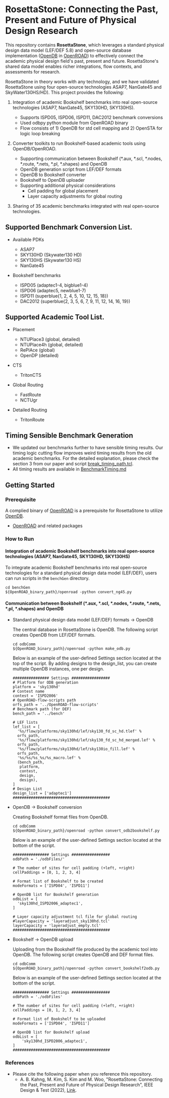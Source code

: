 # RosettaStone: Connecting the Past, Present and Future of Physical Design Research
This repository contains **RosettaStone**, which leverages a standard physical design data model (LEF/DEF 5.8) and open-source database implementation ([OpenDB](https://github.com/The-OpenROAD-Project/OpenROAD/blob/master/src/odb/README.md) in [OpenROAD](https://github.com/The-OpenROAD-Project/OpenROAD)) to effectively connect the academic physical design field's past, present and future. RosettaStone's shared data model enables richer integrations, flow contexts, and assessments for research. 

RosettaStone in theory works with any technology, and we have validated RosettaStone using four open-source technologies ASAP7, NanGate45 and SkyWater130HS/HD). 
This project provides the following:
1. Integration of academic Bookshelf benchmarks into real open-source technologies (ASAP7, NanGate45, SKY130HD, SKY130HS). 
    - Supports ISPD05, ISPD06, ISPD11, DAC2012 benchmark conversions
    - Used odbpy python module from OpenROAD binary
    - Flow consists of 1) OpenDB for std cell mapping and 2) OpenSTA for logic loop breaking
  
2. Converter toolkits to run Bookshelf-based academic tools using OpenDB/OpenROAD.
    - Supporting communication between Bookshelf (*.aux, *.scl, *.nodes, *.route, *.nets, *.pl, *.shapes) and OpenDB
    - OpenDB generation script from LEF/DEF formats
    - OpenDB to Bookshelf converter
    - Bookshelf to OpenDB uploader
    - Supporting additional physical considerations
        - Cell padding for global placement
        - Layer capacity adjustments for global routing
  
3. Sharing of 35 academic benchmarks integrated with real open-source technologies.


## Supported Benchmark Conversion List.

- Available PDKs
    - ASAP7
    - SKY130HD (Skywater130 HD)
    - SKY130HS (Skywater130 HS)
    - NanGate45

- Bookshelf benchmarks
    - ISPD05 (adaptec1-4, bigblue1-4)
    - ISPD06 (adaptec5, newblue1-7)
    - ISPD11 (superblue{1, 2, 4, 5, 10, 12, 15, 18}) 
    - DAC2012 (superblue{2, 3, 5, 6, 7, 9, 11, 12, 14, 16, 19}) 

## Supported Academic Tool List.

- Placement 
    - NTUPlace3 (global, detailed)
    - NTUPlace4h (global, detailed)
    - RePlAce (global)
    - OpenDP (detailed)

- CTS
    - TritonCTS

- Global Routing
    - FastRoute
    - NCTUgr

- Detailed Routing 
    - TritonRoute

## Timing Sensible Benchmark Generation
- We updated our benchmarks further to have sensible timing results. Our timing logic cutting flow improves weird timing results from the old academic benchmarks. For the detailed explanation, please check the section 3 from our paper and script [break_timing_path.tcl](benchGen/break_timing_path_ng45.tcl).
- All timing results are available in [BenchmarkTiming.md](BenchmarkTiming.md)

## Getting Started

### Prerequisite

A complied binary of [OpenROAD](https://github.com/The-OpenROAD-Project/OpenROAD) is a prerequisite for RosettaStone to utilize [OpenDB](https://github.com/The-OpenROAD-Project/OpenROAD/blob/master/src/odb/README.md).

- [OpenROAD](https://github.com/The-OpenROAD-Project/OpenROAD) and related packages

### How to Run

#### Integration of academic Bookshelf benchmarks into real open-source technologies (ASAP7, NanGate45, SKY130HD, SKY130HS)
To integrate academic Bookshelf benchmarks into real open-source technologies for a standard physical design data model (LEF/DEF), users can run scripts in the `benchGen` directory.
```shell
cd benchGen
${OpenROAD_binary_path}/openroad -python convert_ng45.py
```

#### Communication between Bookshelf (*.aux, *.scl, *.nodes, *.route, *.nets, *.pl, *.shapes) and OpenDB
- Standard physical design data model (LEF/DEF) formats -> OpenDB

  The central database in RosettaStone is OpenDB. The following script creates OpenDB from LEF/DEF formats.

  ```shell
  cd odbComm
  ${OpenROAD_binary_path}/openroad -python make_odb.py
  ```
  Below is an example of the user-defined Settings section located at the top of the script. 
  By adding designs to the design_list, you can create multiple OpenDB instances, one per design.

  ```shell
  ################ Settings #################
  # Platform for ODB generation
  platform = 'sky130hd'
  # Contest name
  contest = 'ISPD2006'
  # OpenROAD-flow-scripts path
  orfs_path = '../OpenROAD-flow-scripts'
  # Benchmark path (for DEF)
  bench_path = '../bench'

  # LEF lists
  lef_list = [ 
    '%s/flow/platforms/sky130hd/lef/sky130_fd_sc_hd.tlef' %
    orfs_path,
    '%s/flow/platforms/sky130hd/lef/sky130_fd_sc_hd_merged.lef' %
    orfs_path,
    '%s/flow/platforms/sky130hd/lef/sky130io_fill.lef' %
    orfs_path,
    '%s/%s/%s_%s/%s_macro.lef' %
    (bench_path,
     platform,
     contest,
     design,
     design),
  ]
  # Design List
  design_list = ['adaptec1']   
  ###########################################
  ```


- OpenDB -> Bookshelf conversion

  Creating Bookshelf format files from OpenDB.
  ```shell
  cd odbComm
  ${OpenROAD_binary_path}/openroad -python convert_odb2bookshelf.py
  ```
  Below is an example of the user-defined Settings section located at the bottom of the script. 
  ```shell
  ################ Settings #################
  odbPath = './odbFiles/'

  # The number of sites for cell padding (+left, +right)
  cellPaddings = [0, 1, 2, 3, 4]
    
  # Format list of Bookshelf to be created
  modeFormats = ['ISPD04', 'ISPD11']
    
  # OpenDB list for Bookshelf generation
  odbList = [ 
    'sky130hd_ISPD2006_adaptec1',
  ]   

  # Layer capacity adjustment tcl file for global routing
  #layerCapacity = 'layeradjust_sky130hd.tcl'
  layerCapacity = 'layeradjust_empty.tcl'
  ###########################################   
  ```

- Bookshelf -> OpenDB upload

  Uploading from the Bookshelf file produced by the academic tool into OpenDB. The following script creates OpenDB and DEF format files.
  ```shell
  cd odbComm
  ${OpenROAD_binary_path}/openroad -python convert_bookshelf2odb.py
  ```
  Below is an example of the user-defined Settings section located at the bottom of the script.  
  ```shell
  ################ Settings #################
  odbPath = './odbFiles'

  # The number of sites for cell padding (+left, +right)
  cellPaddings = [0, 1, 2, 3, 4]

  # Format list of Bookshelf to be uploaded
  modeFormats = ['ISPD04', 'ISPD11']

  # OpenDB list for Bookshelf upload
  odbList = [ 
      'sky130hd_ISPD2006_adaptec1',
  ]   
  ###########################################
  ```


### References
- Please cite the following paper when you reference this repository.
  - A. B. Kahng, M. Kim, S. Kim and M. Woo, "RosettaStone: Connecting the Past, Present and Future of Physical Design Research", IEEE Design & Test (2022), [Link](https://vlsicad.ucsd.edu/Publications/Journals/j139.pdf).
